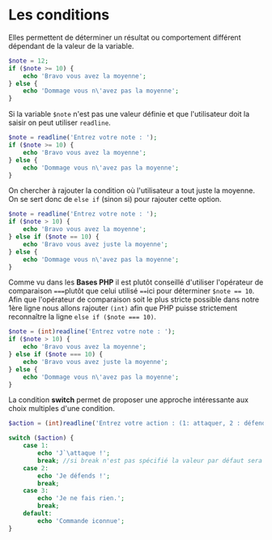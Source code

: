 # Les conditions

Elles permettent de déterminer un résultat ou comportement différent dépendant de la valeur de la variable.

```php
$note = 12;
if ($note >= 10) {
    echo 'Bravo vous avez la moyenne';
} else {
    echo 'Dommage vous n\'avez pas la moyenne';
}
```

Si la variable `$note` n'est pas une valeur définie et que l'utilisateur doit la saisir on peut utiliser `readline`.

```php
$note = readline('Entrez votre note : ');
if ($note >= 10) {
    echo 'Bravo vous avez la moyenne';
} else {
    echo 'Dommage vous n\'avez pas la moyenne';
}
```

On chercher à rajouter la condition où l'utilisateur a tout juste la moyenne. On se sert donc de `else if` (sinon si) pour rajouter cette option.

```php
$note = readline('Entrez votre note : ');
if ($note > 10) {
    echo 'Bravo vous avez la moyenne';
} else if ($note == 10) {
    echo 'Bravo vous avez juste la moyenne';
} else {
    echo 'Dommage vous n\'avez pas la moyenne';
}
```

Comme vu dans les __Bases PHP__ il est plutôt conseillé d'utiliser l'opérateur de comparaison `===`plutôt que celui utilisé `==`ici pour déterminer `$note == 10`.
Afin que l'opérateur de comparaison soit le plus stricte possible dans notre 1ère ligne nous allons rajouter `(int)` afin que PHP puisse strictement reconnaître la ligne `else if ($note === 10)`.
```php
$note = (int)readline('Entrez votre note : ');
if ($note > 10) {
    echo 'Bravo vous avez la moyenne';
} else if ($note === 10) {
    echo 'Bravo vous avez juste la moyenne';
} else {
    echo 'Dommage vous n\'avez pas la moyenne';
}
```

La condition __switch__ permet de proposer une approche intéressante aux choix multiples d'une condition.

```php
$action = (int)readline('Entrez votre action : (1: attaquer, 2 : défendre, 3: passer mon tour)');

switch ($action) {
    case 1:
        echo 'J`\attaque !';
        break; //si break n'est pas spécifié la valeur par défaut sera malheureusement prioritaire
    case 2:
        echo 'Je défends !';
        break;
    case 3:
        echo 'Je ne fais rien.';
        break;
    default:
        echo 'Commande iconnue';
}
```
